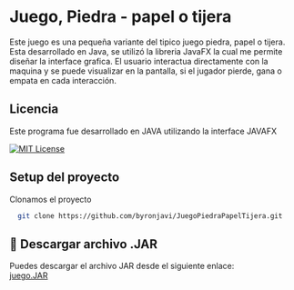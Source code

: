 # Juego, Piedra - papel o tijera

Este juego es una pequeña variante del tipico juego piedra, papel o tijera.
Esta desarrollado en Java, se utilizó la libreria JavaFX la cual me permite diseñar la interface grafica.
El usuario interactua directamente con la maquina y se puede visualizar en la pantalla, si el jugador pierde, gana o empata en cada interacción.




## Licencia

Este programa fue desarrollado en JAVA utilizando la interface JAVAFX

[![MIT License](https://img.shields.io/badge/License-MIT-green.svg)](https://choosealicense.com/licenses/mit/)




## Setup del proyecto

Clonamos el proyecto

```bash
  git clone https://github.com/byronjavi/JuegoPiedraPapelTijera.git
```


## 📲 Descargar archivo .JAR

Puedes descargar el archivo JAR desde el siguiente enlace:  
[juego.JAR](https://drive.google.com/file/d/1D55N4K9TvLWnwtaw2sWKtQ1FVSH3REb-/view?usp=sharing)
```

